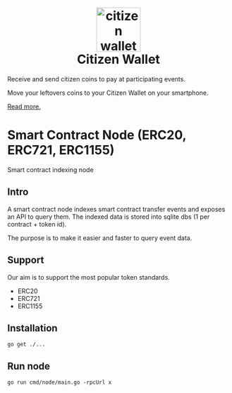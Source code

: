 <h1 align="center">
  <img style="height: 100px; width: 100px;" src="https://github.com/citizenwallet/node/blob/main/logos/logo.png" alt="citizen wallet logo"/><br/>
  Citizen Wallet
</h1>

Receive and send citizen coins to pay at participating events.

Move your leftovers coins to your Citizen Wallet on your smartphone.

[Read more.](https://citizenwallet.xyz/)

# Smart Contract Node (ERC20, ERC721, ERC1155)

Smart contract indexing node

## Intro

A smart contract node indexes smart contract transfer events and exposes an API to query them. The indexed data is stored into sqlite dbs (1 per contract + token id).

The purpose is to make it easier and faster to query event data.

## Support

Our aim is to support the most popular token standards.

- ERC20
- ERC721
- ERC1155

## Installation

`go get ./...`

## Run node

`go run cmd/node/main.go -rpcUrl x`
